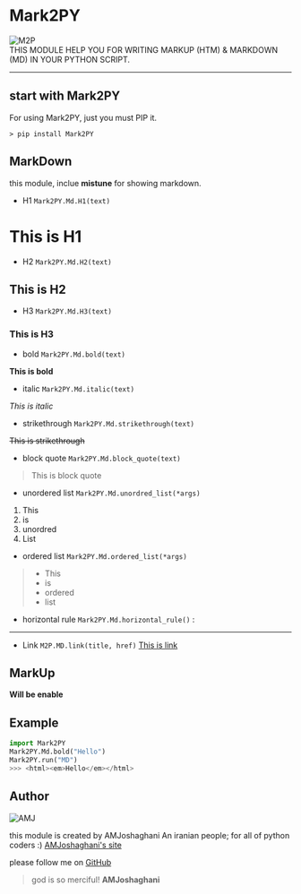 # Mark2PY
![M2P](https://chor.ir/api/file/image/BQADBAADrwUAAmTP-FImdnvsw2lqvAI.png)
<br />
THIS MODULE HELP YOU FOR WRITING MARKUP (HTM) & MARKDOWN (MD) IN YOUR PYTHON SCRIPT.
- - -
## start with Mark2PY

For using Mark2PY, just you must PIP it.

`> pip install Mark2PY`
## MarkDown

this module, inclue **mistune** for showing markdown.

- H1 `Mark2PY.Md.H1(text)`
 
# This is H1

- H2 `Mark2PY.Md.H2(text)`
 
## This is H2

- H3 `Mark2PY.Md.H3(text)`
 
### This is H3

- bold `Mark2PY.Md.bold(text)`
 
**This is bold**

- italic `Mark2PY.Md.italic(text)`

 _This is italic_

- strikethrough `Mark2PY.Md.strikethrough(text)`
 
~~This is strikethrough~~

- block quote `Mark2PY.Md.block_quote(text)`

> This is block quote

- unordered list `Mark2PY.Md.unordred_list(*args)`

 1. This
 2.  is 
 3.  unordred 
 4.  List
- ordered list `Mark2PY.Md.ordered_list(*args)`
> - This
> - is
> - ordered
> - list
- horizontal rule `Mark2PY.Md.horizontal_rule()` :
------------
- Link `M2P.MD.link(title, href)` 
[This is link](https://example.com)


## MarkUp
**Will be enable**


## Example

```python
import Mark2PY
Mark2PY.Md.bold("Hello")
Mark2PY.run("MD")
>>> <html><em>Hello</em></html>
```

## Author

![AMJ](https://avatars1.githubusercontent.com/u/46087303?s=460&v=4)

this module is created by AMJoshaghani An iranian people; for all of python coders :)
[AMJoshaghani's site](https://amjoshaghani.ir)

please follow me on [GitHub](https://GitHub.com/AMJoshaghani)
> god is so merciful! __AMJoshaghani__
    

